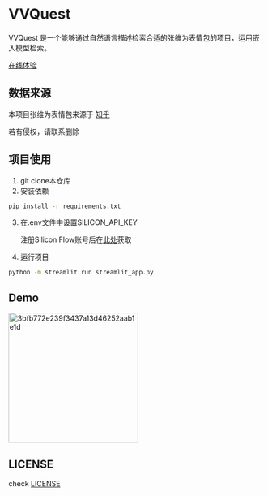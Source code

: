 # VVQuest

VVQuest 是一个能够通过自然语言描述检索合适的张维为表情包的项目，运用嵌入模型检索。

[在线体验](https://vv.xy0v0.top)

## 数据来源

本项目张维为表情包来源于 [知乎](https://www.zhihu.com/question/656505859/answer/55843704436)

若有侵权，请联系删除

## 项目使用

1. git clone本仓库
2. 安装依赖
```bash
pip install -r requirements.txt
```
3. 在.env文件中设置SILICON_API_KEY

    注册Silicon Flow账号后在[此处](https://cloud.siliconflow.cn/account/ak)获取

4. 运行项目
```bash
python -m streamlit run streamlit_app.py
```

## Demo

<img width="256" alt="3bfb772e239f3437a13d46252aab1e1d" src="https://github.com/user-attachments/assets/d7e02f8f-205d-42ef-9c80-49f98aff64a6" />

## LICENSE


check [LICENSE](LICENSE)
